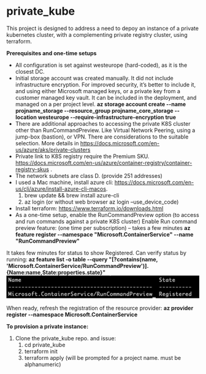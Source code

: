 # private_kube

This project is designed to address a need to depoy an instance of a private kubernetes cluster, with a complementing private registry cluster, using terraform.

**Prerequisites and one-time setups**
* All configuration is set against westeurope (hard-coded), as it is the closest DC. 
* Initial storage account was created manually. It did not include infrastructure encryption. For improved security, it’s better to include it, and using either Microsoft managed keys, or a private key from a customer managed key vault. It can be included in the deployment, and managed on a per project level.
**az storage account create --name projname_storage --resource_group projname_core_storage --location westeurope --require-infrastructure-encryption true**
* There are additional approaches to accessing the private K8S cluster other than RunCommandPreview. Like Virtual Network Peering, using a jump-box (bastion), or VPN. There are considerations to the suitable selection. More details in https://docs.microsoft.com/en-us/azure/aks/private-clusters 
* Private link to K8S registry require the Premium SKU. https://docs.microsoft.com/en-us/azure/container-registry/container-registry-skus . 
* The network subnets are class D. (provide 251 addresses)
* I used a Mac machine, install azure cli: https://docs.microsoft.com/en-us/cli/azure/install-azure-cli-macos.
   1. brew update && brew install azure-cli
   1. az login (or without web browser az login –use_device_code)
* Install terraform: https://www.terraform.io/downloads.html 
* As a one-time setup, enable the RunCommandPreview option (to access and run commands against a private K8S cluster)
Enable Run command preview feature: (one time per subscription) – takes a few minutes
**az feature register --namespace "Microsoft.ContainerService" --name "RunCommandPreview"**

It takes few minutes for status to show Registered. Can verify status by running:
**az feature list -o table --query "[?contains(name, 'Microsoft.ContainerService/RunCommandPreview')].{Name:name,State:properties.state}"**
![Image of CLI](https://github.com/shaishap/private_kube/blob/main/regimage.png?raw=true)

When ready, refresh the registration of the resource provider:
**az provider register --namespace Microsoft.ContainerService**

**To provision a private instance:**
1. Clone the private_kube repo. and issue:
   1. cd private_kube
   1. terraform init
   1. terraform apply
(will be prompted for a project name. must be alphanumeric)

